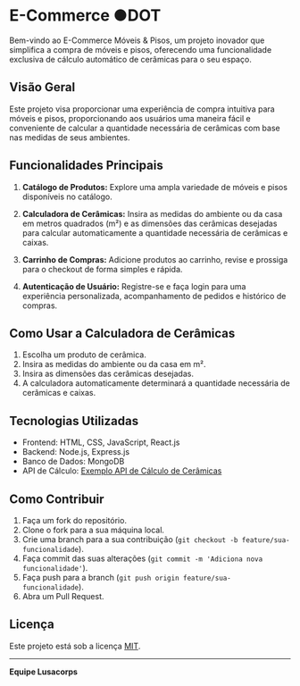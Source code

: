 # E-Commerce ●DOT

Bem-vindo ao E-Commerce Móveis & Pisos, um projeto inovador que simplifica a compra de móveis e pisos, oferecendo uma funcionalidade exclusiva de cálculo automático de cerâmicas para o seu espaço.

## Visão Geral

Este projeto visa proporcionar uma experiência de compra intuitiva para móveis e pisos, proporcionando aos usuários uma maneira fácil e conveniente de calcular a quantidade necessária de cerâmicas com base nas medidas de seus ambientes.

## Funcionalidades Principais

1. **Catálogo de Produtos:** Explore uma ampla variedade de móveis e pisos disponíveis no catálogo.

2. **Calculadora de Cerâmicas:** Insira as medidas do ambiente ou da casa em metros quadrados (m²) e as dimensões das cerâmicas desejadas para calcular automaticamente a quantidade necessária de cerâmicas e caixas.

3. **Carrinho de Compras:** Adicione produtos ao carrinho, revise e prossiga para o checkout de forma simples e rápida.

4. **Autenticação de Usuário:** Registre-se e faça login para uma experiência personalizada, acompanhamento de pedidos e histórico de compras.

## Como Usar a Calculadora de Cerâmicas

1. Escolha um produto de cerâmica.
2. Insira as medidas do ambiente ou da casa em m².
3. Insira as dimensões das cerâmicas desejadas.
4. A calculadora automaticamente determinará a quantidade necessária de cerâmicas e caixas.

## Tecnologias Utilizadas

- Frontend: HTML, CSS, JavaScript, React.js
- Backend: Node.js, Express.js
- Banco de Dados: MongoDB
- API de Cálculo: [Exemplo API de Cálculo de Cerâmicas](https://exemplo-api-calculo-ceramicas.com)

## Como Contribuir

1. Faça um fork do repositório.
2. Clone o fork para a sua máquina local.
3. Crie uma branch para a sua contribuição (`git checkout -b feature/sua-funcionalidade`).
4. Faça commit das suas alterações (`git commit -m 'Adiciona nova funcionalidade'`).
5. Faça push para a branch (`git push origin feature/sua-funcionalidade`).
6. Abra um Pull Request.

## Licença

Este projeto está sob a licença [MIT](LICENSE).

---

**Equipe Lusacorps**
